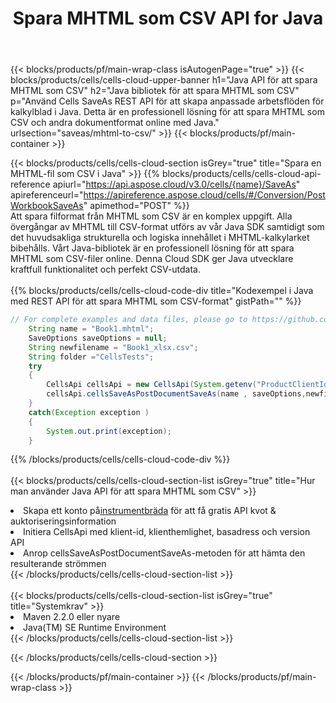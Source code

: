 ﻿---
title:  Spara MHTML som CSV API for Java
description:  Använd Aspose.Cells Cloud SDK for Java för att spara MHTML-formatfil som CSV-formatfil.
url: /sv/java/saveas/mhtml-to-csv/
---
{{< blocks/products/pf/main-wrap-class isAutogenPage="true" >}}
{{< blocks/products/cells/cells-cloud-upper-banner h1="Java API för att spara MHTML som CSV" h2="Java bibliotek för att spara MHTML som CSV" p="Använd Cells SaveAs REST API för att skapa anpassade arbetsflöden för kalkylblad i Java. Detta är en professionell lösning för att spara MHTML som CSV och andra dokumentformat online med Java." urlsection="saveas/mhtml-to-csv/" >}}
{{< blocks/products/pf/main-container >}}

{{< blocks/products/cells/cells-cloud-section isGrey="true" title="Spara en MHTML-fil som CSV i Java" >}}
{{% blocks/products/cells/cells-cloud-api-reference apiurl="https://api.aspose.cloud/v3.0/cells/{name}/SaveAs" apireferenceurl="https://apireference.aspose.cloud/cells/#/Conversion/PostWorkbookSaveAs" apimethod="POST" %}}
<br/>
Att spara filformat från MHTML som CSV är en komplex uppgift. Alla övergångar av MHTML till CSV-format utförs av vår Java SDK samtidigt som det huvudsakliga strukturella och logiska innehållet i MHTML-kalkylarket bibehålls. Vårt Java-bibliotek är en professionell lösning för att spara MHTML som CSV-filer online. Denna Cloud SDK ger Java utvecklare kraftfull funktionalitet och perfekt CSV-utdata.
<br/>
<br/>
{{% blocks/products/cells/cells-cloud-code-div title="Kodexempel i Java med REST API för att spara MHTML som CSV-format" gistPath="" %}}
  
```java
// For complete examples and data files, please go to https://github.com/aspose-cells-cloud/aspose-cells-cloud-java/
    String name = "Book1.mhtml";
    SaveOptions saveOptions = null;
    String newfilename = "Book1_xlsx.csv";
    String folder ="CellsTests";
    try 
    {
        CellsApi cellsApi = new CellsApi(System.getenv("ProductClientId"), System.getenv("ProductClientSecret"));
        cellsApi.cellsSaveAsPostDocumentSaveAs(name , saveOptions,newfilename,false,false,folder,null,null,null,true);                       
    }
    catch(Exception exception )
    {
        System.out.print(exception);
    }
```
  
{{% /blocks/products/cells/cells-cloud-code-div %}}
<br/>
<br/>
{{< blocks/products/cells/cells-cloud-section-list isGrey="true" title="Hur man använder Java API för att spara MHTML som CSV" >}}
<li> Skapa ett konto på<a href="https://dashboard.aspose.cloud/">instrumentbräda</a> för att få gratis API kvot & auktoriseringsinformation</li>
<li>Initiera CellsApi med klient-id, klienthemlighet, basadress och version API</li>
<li>Anrop cellsSaveAsPostDocumentSaveAs-metoden för att hämta den resulterande strömmen</li>
{{< /blocks/products/cells/cells-cloud-section-list >}}
<br/>
<br/>
{{< blocks/products/cells/cells-cloud-section-list isGrey="true" title="Systemkrav" >}}
<li>Maven 2.2.0 eller nyare</li>
<li>Java(TM) SE Runtime Environment</li>
{{< /blocks/products/cells/cells-cloud-section-list >}}

{{< /blocks/products/cells/cells-cloud-section >}}

{{< /blocks/products/pf/main-container >}}
{{< /blocks/products/pf/main-wrap-class >}}
